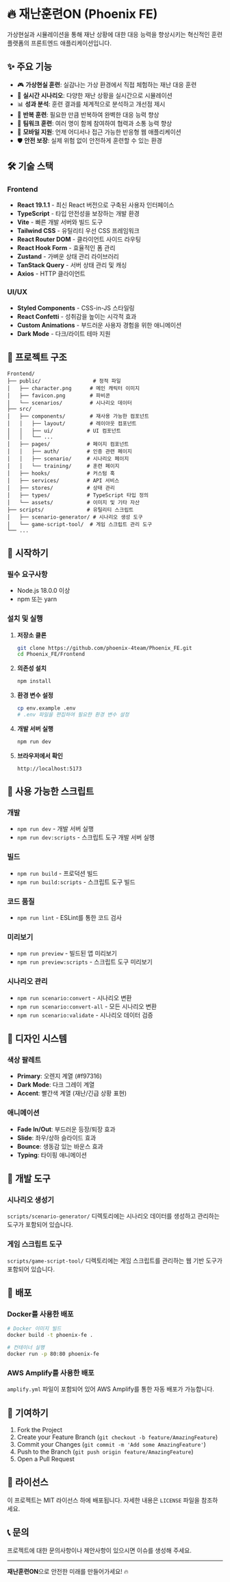 # 🔥 재난훈련ON (Phoenix FE)

가상현실과 시뮬레이션을 통해 재난 상황에 대한 대응 능력을 향상시키는 혁신적인 훈련 플랫폼의 프론트엔드 애플리케이션입니다.

## ✨ 주요 기능

- 🎮 **가상현실 훈련**: 실감나는 가상 환경에서 직접 체험하는 재난 대응 훈련
- 🎯 **실시간 시나리오**: 다양한 재난 상황을 실시간으로 시뮬레이션
- 📊 **성과 분석**: 훈련 결과를 체계적으로 분석하고 개선점 제시
- 🔄 **반복 훈련**: 필요한 만큼 반복하여 완벽한 대응 능력 향상
- 👥 **팀워크 훈련**: 여러 명이 함께 참여하여 협력과 소통 능력 향상
- 📱 **모바일 지원**: 언제 어디서나 접근 가능한 반응형 웹 애플리케이션
- 🛡️ **안전 보장**: 실제 위험 없이 안전하게 훈련할 수 있는 환경

## 🛠️ 기술 스택

### Frontend
- **React 19.1.1** - 최신 React 버전으로 구축된 사용자 인터페이스
- **TypeScript** - 타입 안전성을 보장하는 개발 환경
- **Vite** - 빠른 개발 서버와 빌드 도구
- **Tailwind CSS** - 유틸리티 우선 CSS 프레임워크
- **React Router DOM** - 클라이언트 사이드 라우팅
- **React Hook Form** - 효율적인 폼 관리
- **Zustand** - 가벼운 상태 관리 라이브러리
- **TanStack Query** - 서버 상태 관리 및 캐싱
- **Axios** - HTTP 클라이언트

### UI/UX
- **Styled Components** - CSS-in-JS 스타일링
- **React Confetti** - 성취감을 높이는 시각적 효과
- **Custom Animations** - 부드러운 사용자 경험을 위한 애니메이션
- **Dark Mode** - 다크/라이트 테마 지원

## 📁 프로젝트 구조

```
Frontend/
├── public/                 # 정적 파일
│   ├── character.png      # 메인 캐릭터 이미지
│   ├── favicon.png        # 파비콘
│   └── scenarios/         # 시나리오 데이터
├── src/
│   ├── components/        # 재사용 가능한 컴포넌트
│   │   ├── layout/        # 레이아웃 컴포넌트
│   │   ├── ui/           # UI 컴포넌트
│   │   └── ...
│   ├── pages/            # 페이지 컴포넌트
│   │   ├── auth/         # 인증 관련 페이지
│   │   ├── scenario/     # 시나리오 페이지
│   │   └── training/     # 훈련 페이지
│   ├── hooks/            # 커스텀 훅
│   ├── services/         # API 서비스
│   ├── stores/           # 상태 관리
│   ├── types/            # TypeScript 타입 정의
│   └── assets/           # 이미지 및 기타 자산
├── scripts/              # 유틸리티 스크립트
│   ├── scenario-generator/ # 시나리오 생성 도구
│   └── game-script-tool/  # 게임 스크립트 관리 도구
└── ...
```

## 🚀 시작하기

### 필수 요구사항

- Node.js 18.0.0 이상
- npm 또는 yarn

### 설치 및 실행

1. **저장소 클론**
   ```bash
   git clone https://github.com/phoenix-4team/Phoenix_FE.git
   cd Phoenix_FE/Frontend
   ```

2. **의존성 설치**
   ```bash
   npm install
   ```

3. **환경 변수 설정**
   ```bash
   cp env.example .env
   # .env 파일을 편집하여 필요한 환경 변수 설정
   ```

4. **개발 서버 실행**
   ```bash
   npm run dev
   ```

5. **브라우저에서 확인**
   ```
   http://localhost:5173
   ```

## 📜 사용 가능한 스크립트

### 개발
- `npm run dev` - 개발 서버 실행
- `npm run dev:scripts` - 스크립트 도구 개발 서버 실행

### 빌드
- `npm run build` - 프로덕션 빌드
- `npm run build:scripts` - 스크립트 도구 빌드

### 코드 품질
- `npm run lint` - ESLint를 통한 코드 검사

### 미리보기
- `npm run preview` - 빌드된 앱 미리보기
- `npm run preview:scripts` - 스크립트 도구 미리보기

### 시나리오 관리
- `npm run scenario:convert` - 시나리오 변환
- `npm run scenario:convert-all` - 모든 시나리오 변환
- `npm run scenario:validate` - 시나리오 데이터 검증

## 🎨 디자인 시스템

### 색상 팔레트
- **Primary**: 오렌지 계열 (#f97316)
- **Dark Mode**: 다크 그레이 계열
- **Accent**: 빨간색 계열 (재난/긴급 상황 표현)

### 애니메이션
- **Fade In/Out**: 부드러운 등장/퇴장 효과
- **Slide**: 좌우/상하 슬라이드 효과
- **Bounce**: 생동감 있는 바운스 효과
- **Typing**: 타이핑 애니메이션

## 🔧 개발 도구

### 시나리오 생성기
`scripts/scenario-generator/` 디렉토리에는 시나리오 데이터를 생성하고 관리하는 도구가 포함되어 있습니다.

### 게임 스크립트 도구
`scripts/game-script-tool/` 디렉토리에는 게임 스크립트를 관리하는 웹 기반 도구가 포함되어 있습니다.

## 🚀 배포

### Docker를 사용한 배포
```bash
# Docker 이미지 빌드
docker build -t phoenix-fe .

# 컨테이너 실행
docker run -p 80:80 phoenix-fe
```

### AWS Amplify를 사용한 배포
`amplify.yml` 파일이 포함되어 있어 AWS Amplify를 통한 자동 배포가 가능합니다.

## 🤝 기여하기

1. Fork the Project
2. Create your Feature Branch (`git checkout -b feature/AmazingFeature`)
3. Commit your Changes (`git commit -m 'Add some AmazingFeature'`)
4. Push to the Branch (`git push origin feature/AmazingFeature`)
5. Open a Pull Request

## 📄 라이선스

이 프로젝트는 MIT 라이선스 하에 배포됩니다. 자세한 내용은 `LICENSE` 파일을 참조하세요.

## 📞 문의

프로젝트에 대한 문의사항이나 제안사항이 있으시면 이슈를 생성해 주세요.

---

**재난훈련ON**으로 안전한 미래를 만들어가세요! 🔥
